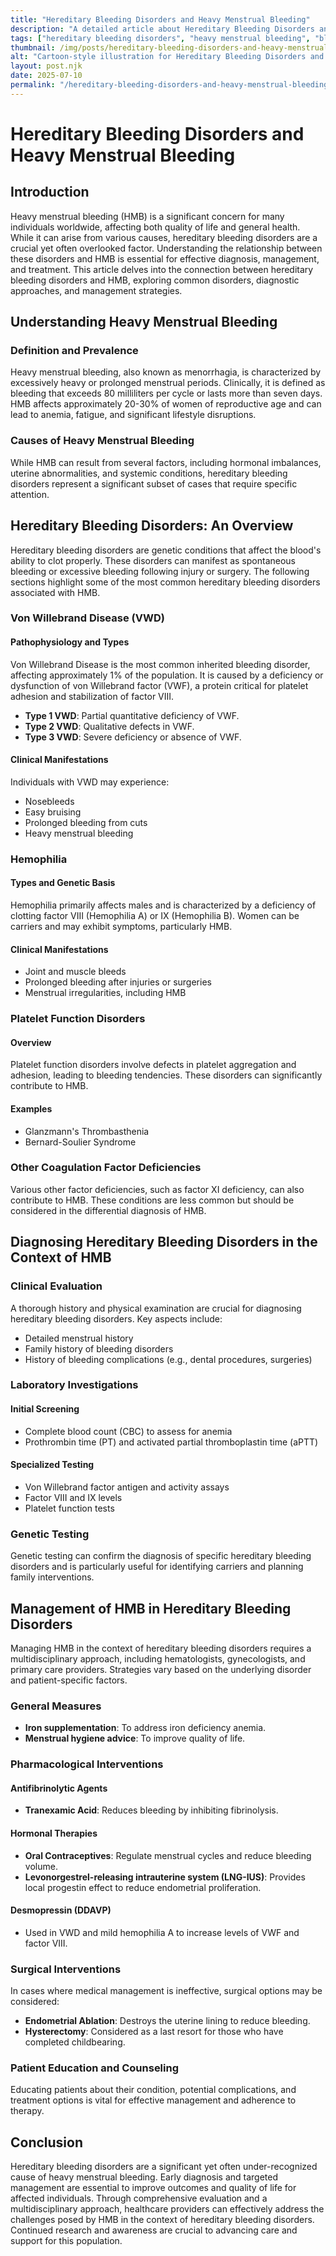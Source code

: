 ```yaml
---
title: "Hereditary Bleeding Disorders and Heavy Menstrual Bleeding"
description: "A detailed article about Hereditary Bleeding Disorders and Heavy Menstrual Bleeding."
tags: ["hereditary bleeding disorders", "heavy menstrual bleeding", "bleeding disorders in women", "genetic bleeding conditions", "menstrual bleeding causes"]
thumbnail: /img/posts/hereditary-bleeding-disorders-and-heavy-menstrual-bleeding.webp
alt: "Cartoon-style illustration for Hereditary Bleeding Disorders and Heavy Menstrual Bleeding"
layout: post.njk
date: 2025-07-10
permalink: "/hereditary-bleeding-disorders-and-heavy-menstrual-bleeding/"
---
```


# Hereditary Bleeding Disorders and Heavy Menstrual Bleeding

## Introduction

Heavy menstrual bleeding (HMB) is a significant concern for many individuals worldwide, affecting both quality of life and general health. While it can arise from various causes, hereditary bleeding disorders are a crucial yet often overlooked factor. Understanding the relationship between these disorders and HMB is essential for effective diagnosis, management, and treatment. This article delves into the connection between hereditary bleeding disorders and HMB, exploring common disorders, diagnostic approaches, and management strategies.

## Understanding Heavy Menstrual Bleeding

### Definition and Prevalence

Heavy menstrual bleeding, also known as menorrhagia, is characterized by excessively heavy or prolonged menstrual periods. Clinically, it is defined as bleeding that exceeds 80 milliliters per cycle or lasts more than seven days. HMB affects approximately 20-30% of women of reproductive age and can lead to anemia, fatigue, and significant lifestyle disruptions.

### Causes of Heavy Menstrual Bleeding

While HMB can result from several factors, including hormonal imbalances, uterine abnormalities, and systemic conditions, hereditary bleeding disorders represent a significant subset of cases that require specific attention.

## Hereditary Bleeding Disorders: An Overview

Hereditary bleeding disorders are genetic conditions that affect the blood's ability to clot properly. These disorders can manifest as spontaneous bleeding or excessive bleeding following injury or surgery. The following sections highlight some of the most common hereditary bleeding disorders associated with HMB.

### Von Willebrand Disease (VWD)

#### Pathophysiology and Types

Von Willebrand Disease is the most common inherited bleeding disorder, affecting approximately 1% of the population. It is caused by a deficiency or dysfunction of von Willebrand factor (VWF), a protein critical for platelet adhesion and stabilization of factor VIII.

- **Type 1 VWD**: Partial quantitative deficiency of VWF.
- **Type 2 VWD**: Qualitative defects in VWF.
- **Type 3 VWD**: Severe deficiency or absence of VWF.

#### Clinical Manifestations

Individuals with VWD may experience:

- Nosebleeds
- Easy bruising
- Prolonged bleeding from cuts
- Heavy menstrual bleeding

### Hemophilia

#### Types and Genetic Basis

Hemophilia primarily affects males and is characterized by a deficiency of clotting factor VIII (Hemophilia A) or IX (Hemophilia B). Women can be carriers and may exhibit symptoms, particularly HMB.

#### Clinical Manifestations

- Joint and muscle bleeds
- Prolonged bleeding after injuries or surgeries
- Menstrual irregularities, including HMB

### Platelet Function Disorders

#### Overview

Platelet function disorders involve defects in platelet aggregation and adhesion, leading to bleeding tendencies. These disorders can significantly contribute to HMB.

#### Examples

- Glanzmann's Thrombasthenia
- Bernard-Soulier Syndrome

### Other Coagulation Factor Deficiencies

Various other factor deficiencies, such as factor XI deficiency, can also contribute to HMB. These conditions are less common but should be considered in the differential diagnosis of HMB.

## Diagnosing Hereditary Bleeding Disorders in the Context of HMB

### Clinical Evaluation

A thorough history and physical examination are crucial for diagnosing hereditary bleeding disorders. Key aspects include:

- Detailed menstrual history
- Family history of bleeding disorders
- History of bleeding complications (e.g., dental procedures, surgeries)

### Laboratory Investigations

#### Initial Screening

- Complete blood count (CBC) to assess for anemia
- Prothrombin time (PT) and activated partial thromboplastin time (aPTT)

#### Specialized Testing

- Von Willebrand factor antigen and activity assays
- Factor VIII and IX levels
- Platelet function tests

### Genetic Testing

Genetic testing can confirm the diagnosis of specific hereditary bleeding disorders and is particularly useful for identifying carriers and planning family interventions.

## Management of HMB in Hereditary Bleeding Disorders

Managing HMB in the context of hereditary bleeding disorders requires a multidisciplinary approach, including hematologists, gynecologists, and primary care providers. Strategies vary based on the underlying disorder and patient-specific factors.

### General Measures

- **Iron supplementation**: To address iron deficiency anemia.
- **Menstrual hygiene advice**: To improve quality of life.

### Pharmacological Interventions

#### Antifibrinolytic Agents

- **Tranexamic Acid**: Reduces bleeding by inhibiting fibrinolysis.

#### Hormonal Therapies

- **Oral Contraceptives**: Regulate menstrual cycles and reduce bleeding volume.
- **Levonorgestrel-releasing intrauterine system (LNG-IUS)**: Provides local progestin effect to reduce endometrial proliferation.

#### Desmopressin (DDAVP)

- Used in VWD and mild hemophilia A to increase levels of VWF and factor VIII.

### Surgical Interventions

In cases where medical management is ineffective, surgical options may be considered:

- **Endometrial Ablation**: Destroys the uterine lining to reduce bleeding.
- **Hysterectomy**: Considered as a last resort for those who have completed childbearing.

### Patient Education and Counseling

Educating patients about their condition, potential complications, and treatment options is vital for effective management and adherence to therapy.

## Conclusion

Hereditary bleeding disorders are a significant yet often under-recognized cause of heavy menstrual bleeding. Early diagnosis and targeted management are essential to improve outcomes and quality of life for affected individuals. Through comprehensive evaluation and a multidisciplinary approach, healthcare providers can effectively address the challenges posed by HMB in the context of hereditary bleeding disorders. Continued research and awareness are crucial to advancing care and support for this population.
